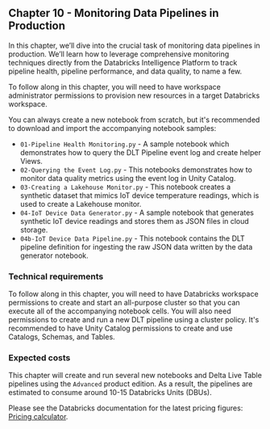## Chapter 10 - Monitoring Data Pipelines in Production

In this chapter, we’ll dive into the crucial task of monitoring data pipelines in production. We’ll learn how to leverage comprehensive monitoring techniques directly from the Databricks Intelligence Platform to track pipeline health, pipeline performance, and data quality, to name a few.

To follow along in this chapter, you will need to have workspace administrator permissions to provision new resources in a target Databricks workspace.

You can always create a new notebook from scratch, but it's recommended to download and import the accompanying notebook samples:

- `01-Pipeline Health Monitoring.py` - A sample notebook which demonstrates how to query the DLT Pipeline event log and create helper Views.
- `02-Querying the Event Log.py` - This notebooks demonstrates how to monitor data quality metrics using the event log in Unity Catalog.
- `03-Creating a Lakehouse Monitor.py` - This notebook creates a synthetic dataset that mimics IoT device temperature readings, which is used to create a Lakehouse monitor.
- `04-IoT Device Data Generator.py` - A sample notebook that generates synthetic IoT device readings and stores them as JSON files in cloud storage.
- `04b-IoT Device Data Pipeline.py` - This notebook contains the DLT pipeline definition for ingesting the raw JSON data written by the data generator notebook.


### Technical requirements
To follow along in this chapter, you will need to have Databricks workspace permissions to create and start an all-purpose cluster so that you can execute all of the accompanying notebook cells. You will also need permissions to create and run a new DLT pipeline using a cluster policy. It's recommended to have Unity Catalog permissions to create and use Catalogs, Schemas, and Tables.

### Expected costs
This chapter will create and run several new notebooks and Delta Live Table pipelines using the `Advanced` product edition. As a result, the pipelines are estimated to consume around 10-15 Databricks Units (DBUs).

Please see the Databricks documentation for the latest pricing figures: [Pricing calculator](https://www.databricks.com/product/pricing/product-pricing/instance-types).
